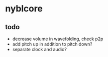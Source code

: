 # nyblcore

## todo

- decrease volume in wavefolding, check p2p
- add pitch up in addition to pitch down?
- separate clock and audio?
